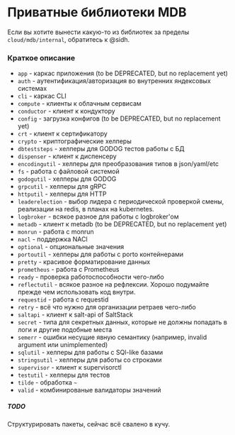 # Приватные библиотеки MDB

Если вы хотите вынести какую-то из библиотек за пределы `cloud/mdb/internal`, обратитесь к @sidh.

### Краткое описание
* `app` - каркас приложения (to be DEPRECATED, but no replacement yet)
* `auth` - аутентификация/авторизация во внутренних яндексовых системах
* `cli` - каркас CLI
* `compute` - клиенты к облачным сервисам
* `conductor` - клиент к кондуктору
* `config` - загрузка конфигов (to be DEPRECATED, but no replacement yet)
* `crt` - клиент к сертификатору
* `crypto` - криптографические хелперы
* `dbteststeps` - хелперы для GODOG тестов работы с БД
* `dispenser` - клиент к диспенсеру
* `encodingutil` - хелперы для преобразования типов в json/yaml/etc
* `fs` - работа с файловой системой
* `godogutil` - хелперы для GODOG
* `grpcutil` - хелперы для gRPC
* `httputil` - хелперы для HTTP
* `leaderelection` - выбор лидера с периодической проверкой смены, реализации на redis, в планах на kubernetes.
* `logbroker` - всякое разное для работы с logbroker'ом
* `metadb` - клиент к metadb (to be DEPRECATED, but no replacement yet)
* `monrun` - работа с monrun
* `nacl` - поддержка NACl
* `optional` - опциональные значения
* `portoutil` - хелперы для работы с porto контейнерами
* `pretty` - красивое форматирование данных
* `prometheus` - работа с Prometheus
* `ready` - проверка работоспособности чего-либо
* `reflectutil` - всякое разное на рефлексии. Хорошо подумайте прежде чем использовать код внутри.
* `requestid` - работа с requestid
* `retry` - всё что нужно для организации ретраев чего-либо
* `saltapi` - клиент к salt-api of SaltStack
* `secret` - типа для секретных данных, которые не должны попадать в логи и другие подобные места
* `semerr` - ошибки несущие явную семантику (например, invalid argument или unimplemented)
* `sqlutil` - хелперы для работы с SQl-like базами
* `stringsutil` - хелперы для работы со строками
* `supervisor` - клиент к supervisorctl
* `testutil` - хелперы для тестов
* `tilde` - обработка `~`
* `valid` - комбинированые валидаторы значений

##### TODO
Структурировать пакеты, сейчас всё свалено в кучу.
